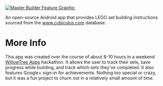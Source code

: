 [![Master Builder Feature Graphic](https://raw.github.com/derekbrameyer/masterbuilder-android/master/imagery/feature_graphic_1024x500.png
)](https://play.google.com/store/apps/details?id=com.doomonafireball.masterbuilderfree.android)

An open-source Android app that provides LEGO set building instructions sourced from the www.cubiculus.com database.

More Info
=========

This app was created over the course of about 8-10 hours in a weekend [WillowTree Apps](http://www.willowtreeapps.com) hackathon.  It allows the user to track their sets, save progress while building, and track which sets they've completed.  It also features Google+ sign-in for achievements.  Nothing too special or crazy, but it was a fun project to churn out in a relatively small amount of time.